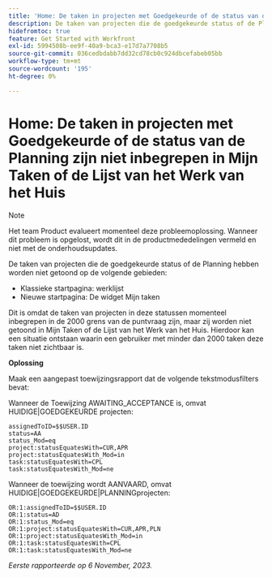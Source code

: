 ```yaml
---
title: 'Home: De taken in projecten met Goedgekeurde of de status van de Planning zijn niet inbegrepen in Mijn Taken of de Lijst van het Werk van het Huis'
description: De taken van projecten die de goedgekeurde status of de Planning hebben worden niet getoond in Huis. Er is een tijdelijke oplossing beschikbaar.
hidefromtoc: true
feature: Get Started with Workfront
exl-id: 5994508b-ee9f-40a9-bca3-e17d7a7708b5
source-git-commit: 036cedbdabb7dd32cd78cb0c924dbcefabeb05bb
workflow-type: tm+mt
source-wordcount: '195'
ht-degree: 0%

---
```


# Home: De taken in projecten met Goedgekeurde of de status van de Planning zijn niet inbegrepen in Mijn Taken of de Lijst van het Werk van het Huis

>[!NOTE]
>
>Het team Product evalueert momenteel deze probleemoplossing. Wanneer dit probleem is opgelost, wordt dit in de productmededelingen vermeld en niet met de onderhoudsupdates.

De taken van projecten die de goedgekeurde status of de Planning hebben worden niet getoond op de volgende gebieden:

* Klassieke startpagina: werklijst
* Nieuwe startpagina: De widget Mijn taken

Dit is omdat de taken van projecten in deze statussen momenteel inbegrepen in de 2000 grens van de puntvraag zijn, maar zij worden niet getoond in Mijn Taken of de Lijst van het Werk van het Huis. Hierdoor kan een situatie ontstaan waarin een gebruiker met minder dan 2000 taken deze taken niet zichtbaar is.

**Oplossing**

Maak een aangepast toewijzingsrapport dat de volgende tekstmodusfilters bevat:

Wanneer de Toewijzing AWAITING_ACCEPTANCE is, omvat HUIDIGE|GOEDGEKEURDE projecten:

```
assignedToID=$$USER.ID
status=AA
status_Mod=eq
project:statusEquatesWith=CUR,APR
project:statusEquatesWith_Mod=in
task:statusEquatesWith=CPL
task:statusEquatesWith_Mod=ne
```

Wanneer de toewijzing wordt AANVAARD, omvat HUIDIGE|GOEDGEKEURDE|PLANNINGprojecten:

```
OR:1:assignedToID=$$USER.ID
OR:1:status=AD
OR:1:status_Mod=eq
OR:1:project:statusEquatesWith=CUR,APR,PLN
OR:1:project:statusEquatesWith_Mod=in
OR:1:task:statusEquatesWith=CPL
OR:1:task:statusEquatesWith_Mod=ne
```

_Eerste rapporteerde op 6 November, 2023._
